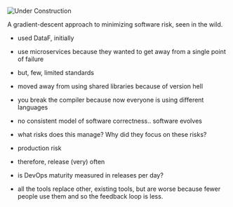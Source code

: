 ![Under Construction](../images/state/uc.png)

A gradient-descent approach to minimizing software risk, seen in the wild.

- used DataF, initially
- use microservices because they wanted to get away from a single point of failure
- but, few, limited standards
- moved away from using shared libraries because of version hell
- you break the compiler because now everyone is using different languages
- no consistent model of software correctness.. software evolves
- what risks does this manage?  Why did they focus on these risks?
- production risk
- therefore, release (very) often
- is DevOps maturity measured in releases per day?

- all the tools replace other, existing tools, but are worse because fewer people use them and so the feedback loop is less.

